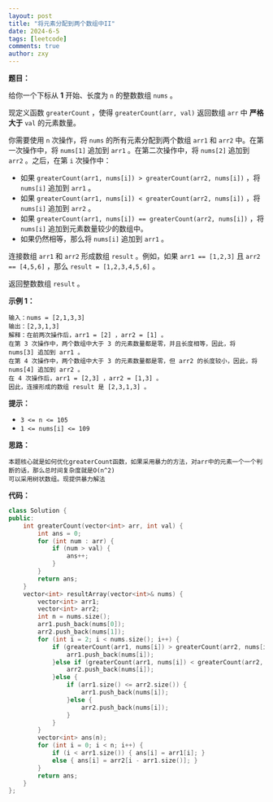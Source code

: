 ```yaml
---
layout: post
title: "将元素分配到两个数组中II"
date: 2024-6-5
tags: [leetcode]
comments: true
author: zxy
---
```


**题目：**

给你一个下标从 **1** 开始、长度为 `n` 的整数数组 `nums` 。

现定义函数 `greaterCount` ，使得 `greaterCount(arr, val)` 返回数组 `arr` 中 **严格大于** `val` 的元素数量。

你需要使用 `n` 次操作，将 `nums` 的所有元素分配到两个数组 `arr1` 和 `arr2` 中。在第一次操作中，将 `nums[1]` 追加到 `arr1` 。在第二次操作中，将 `nums[2]` 追加到 `arr2` 。之后，在第 `i` 次操作中：

- 如果 `greaterCount(arr1, nums[i]) > greaterCount(arr2, nums[i])` ，将 `nums[i]` 追加到 `arr1` 。
- 如果 `greaterCount(arr1, nums[i]) < greaterCount(arr2, nums[i])` ，将 `nums[i]` 追加到 `arr2` 。
- 如果 `greaterCount(arr1, nums[i]) == greaterCount(arr2, nums[i])` ，将 `nums[i]` 追加到元素数量较少的数组中。
- 如果仍然相等，那么将 `nums[i]` 追加到 `arr1` 。

连接数组 `arr1` 和 `arr2` 形成数组 `result` 。例如，如果 `arr1 == [1,2,3]` 且 `arr2 == [4,5,6]` ，那么 `result = [1,2,3,4,5,6]` 。

返回整数数组 `result` 。

**示例 1：**

```
输入：nums = [2,1,3,3]
输出：[2,3,1,3]
解释：在前两次操作后，arr1 = [2] ，arr2 = [1] 。
在第 3 次操作中，两个数组中大于 3 的元素数量都是零，并且长度相等，因此，将 nums[3] 追加到 arr1 。
在第 4 次操作中，两个数组中大于 3 的元素数量都是零，但 arr2 的长度较小，因此，将 nums[4] 追加到 arr2 。
在 4 次操作后，arr1 = [2,3] ，arr2 = [1,3] 。
因此，连接形成的数组 result 是 [2,3,1,3] 。
```

**提示：**

- `3 <= n <= 105`
- `1 <= nums[i] <= 109`

**思路：**

```
本题核心就是如何优化greaterCount函数，如果采用暴力的方法，对arr中的元素一个一个判断的话，那么总时间复杂度就是O(n^2)
可以采用树状数组。现提供暴力解法
```

**代码：**

```cpp
class Solution {
public:
    int greaterCount(vector<int> arr, int val) {
        int ans = 0;
        for (int num : arr) {
            if (num > val) {
                ans++;
            }
        }
        return ans;
    }
    vector<int> resultArray(vector<int>& nums) {
        vector<int> arr1;
        vector<int> arr2;
        int n = nums.size();
        arr1.push_back(nums[0]);
        arr2.push_back(nums[1]);
        for (int i = 2; i < nums.size(); i++) {
            if (greaterCount(arr1, nums[i]) > greaterCount(arr2, nums[i])) {
                arr1.push_back(nums[i]);
            }else if (greaterCount(arr1, nums[i]) < greaterCount(arr2, nums[i])) {
                arr2.push_back(nums[i]);
            }else {
                if (arr1.size() <= arr2.size()) {
                    arr1.push_back(nums[i]);
                }else {
                    arr2.push_back(nums[i]);
                }
            }
        }
        vector<int> ans(n);
        for (int i = 0; i < n; i++) {
            if (i < arr1.size()) { ans[i] = arr1[i]; }
            else { ans[i] = arr2[i - arr1.size()]; }
        }
        return ans;
    }
};
```

